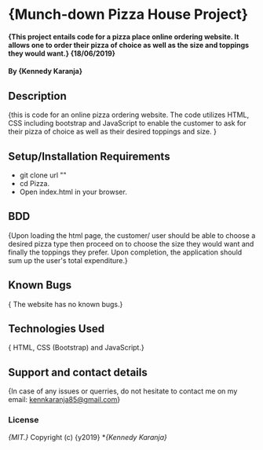 # {Munch-down Pizza House Project}
#### {This project entails code for a pizza place online ordering website. It allows one to order their pizza of choice as well as the size and toppings they would want.} {18/06/2019}
#### By **{Kennedy Karanja}**
## Description
{this is code for an online pizza ordering website. The code utilizes HTML, CSS including bootstrap and JavaScript to enable the customer to ask for their pizza of choice as well as their desired toppings and size. }
## Setup/Installation Requirements
* git clone url ""
* cd Pizza.
* Open index.html in your browser.

## BDD
{Upon loading the html page, the customer/ user should be able to choose a desired pizza type then proceed on to choose the size they would want and finally the toppings they prefer. Upon completion, the application should sum up the user's total expenditure.}
## Known Bugs
{ The website has no known bugs.}
## Technologies Used
{ HTML, CSS (Bootstrap) and JavaScript.}
## Support and contact details
{In case of any issues or querries, do not hesitate to contact me on my email: kennkaranja85@gmail.com}
### License
*{MIT.}*
Copyright (c) {y2019} **{Kennedy Karanja}*